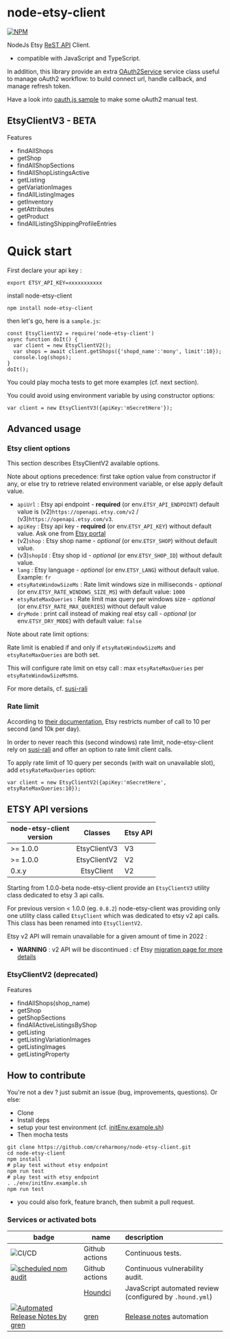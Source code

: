 # node-etsy-client

[![NPM](https://nodei.co/npm/node-etsy-client.png?compact=true)](https://npmjs.org/package/node-etsy-client)

NodeJs Etsy [ReST API](https://www.etsy.com/developers/documentation) Client.

- compatible with JavaScript and TypeScript.

In addition, this library provide an extra [OAuth2Service](./src/OAuth2Service.js) service class useful to manage oAuth2 workflow: to build connect url, handle callback, and manage refresh token.

Have a look into [oauth.js sample](src/sample/oauth.js) to make some oAuth2 manual test.

## EtsyClientV3 - BETA
Features

- findAllShops
- getShop
- findAllShopSections
- findAllShopListingsActive
- getListing
- getVariationImages
- findAllListingImages
- getInventory
- getAttributes
- getProduct
- findAllListingShippingProfileEntries

# Quick start

First declare your api key :
```
export ETSY_API_KEY=xxxxxxxxxxx
```

install node-etsy-client

```
npm install node-etsy-client
```

then let's go, here is a `sample.js`:
```
const EtsyClientV2 = require('node-etsy-client')
async function doIt() {
  var client = new EtsyClientV2();
  var shops = await client.getShops({'shopd_name':'mony', limit':10});
  console.log(shops);
}
doIt();
```
You could play mocha tests to get more examples (cf. next section).

You could avoid using environment variable by using constructor options:
```
var client = new EtsyClientV3({apiKey:'mSecretHere'});
```

## Advanced usage


### Etsy client options
This section describes EtsyClientV2 available options.

Note about options precedence: first take option value from constructor if any, or
else try to retrieve related environment variable, or else apply default value.

- `apiUrl` : Etsy api endpoint - **required** (or env.`ETSY_API_ENDPOINT`) default value is (v2)`https://openapi.etsy.com/v2` / (v3)`https://openapi.etsy.com/v3`.
- `apiKey` : Etsy api key - **required** (or env.`ETSY_API_KEY`) without default value. Ask one from [Etsy portal](https://www.etsy.com/developers/documentation/getting_started/register)
- (v2)`shop`   : Etsy shop name - *optional* (or env.`ETSY_SHOP`) without default value.
- (v3)`shopId` : Etsy shop id - *optional* (or env.`ETSY_SHOP_ID`) without default value.
- `lang`   : Etsy language - *optional* (or env.`ETSY_LANG`) without default value. Example: `fr`
- `etsyRateWindowSizeMs` : Rate limit windows size in milliseconds - *optional* (or env.`ETSY_RATE_WINDOWS_SIZE_MS`) with default value: `1000`
- `etsyRateMaxQueries`   : Rate limit max query per windows size - *optional* (or env.`ETSY_RATE_MAX_QUERIES`) without default value
- `dryMode`              : print call instead of making real etsy call - *optional* (or env.`ETSY_DRY_MODE`) with default value: `false`

Note about rate limit options:

Rate limit is enabled if and only if `etsyRateWindowSizeMs` and `etsyRateMaxQueries` are both set.

This will configure rate limit on etsy call : max `etsyRateMaxQueries` per `etsyRateWindowSizeMs`ms.

For more details, cf. [susi-rali](https://github.com/creharmony/susi-rali)

### Rate limit
According to [their documentation](https://www.etsy.com/developers/documentation/getting_started/api_basics#section_rate_limiting),
Etsy restricts number of call to 10 per second (and 10k per day).

In order to never reach this (second windows) rate limit, node-etsy-client rely on [susi-rali](https://github.com/creharmony/susi-rali)
and offer an option to rate limit client calls.

To apply rate limit of 10 query per seconds (with wait on unavailable slot),
add `etsyRateMaxQueries` option:

```
var client = new EtsyClientV2({apiKey:'mSecretHere', etsyRateMaxQueries:10});
```

## ETSY API versions

| node-etsy-client<br/>version |   Classes    | Etsy API  |
|------------------------------|:------------:|:-----------------|
| &gt;= 1.0.0                  | EtsyClientV3 |               V3 |
| &gt;= 1.0.0                  | EtsyClientV2 |               V2 |
| 0.x.y                        |  EtsyClient  |               V2 |

Starting from 1.0.0-beta node-etsy-client provide an `EtsyClientV3` utility class dedicated to etsy 3 api calls.

For previous version < 1.0.0 (eg. `0.8.2`) node-etsy-client was providing only one utility class called `EtsyClient` which was dedicated to etsy v2 api calls. This class has been renamed into `EtsyClientV2`.

Etsy v2 API will remain unavailable for a given amount of time in 2022 :

- **WARNING** : v2 API will be discontinued : cf Etsy [migration page for more details](https://developers.etsy.com/documentation/migration/index#launch-stages)


### EtsyClientV2 (deprecated)


Features

- findAllShops(shop_name)
- getShop
- getShopSections
- findAllActiveListingsByShop
- getListing
- getListingVariationImages
- getListingImages
- getListingProperty



## How to contribute
You're not a dev ? just submit an issue (bug, improvements, questions). Or else:
* Clone
* Install deps
* setup your test environment (cf. [initEnv.example.sh](./env/initEnv.example.sh))
* Then mocha tests
```
git clone https://github.com/creharmony/node-etsy-client.git
cd node-etsy-client
npm install
# play test without etsy endpoint
npm run test
# play test with etsy endpoint
. ./env/initEnv.example.sh
npm run test
```
* you could also fork, feature branch, then submit a pull request.

### Services or activated bots

| badge  | name   | description  |
|--------|-------|:--------|
| ![CI/CD](https://github.com/creharmony/node-etsy-client/workflows/etsy_client_ci/badge.svg) |Github actions|Continuous tests.
| [![scheduled npm audit](https://github.com/creharmony/node-etsy-client/actions/workflows/audit.yml/badge.svg)](https://github.com/creharmony/node-etsy-client/actions/workflows/audit.yml) |Github actions|Continuous vulnerability audit.
|  |[Houndci](https://houndci.com/)|JavaScript  automated review (configured by `.hound.yml`)|
| [![Automated Release Notes by gren](https://img.shields.io/badge/%F0%9F%A4%96-release%20notes-00B2EE.svg)](https://github-tools.github.io/github-release-notes/)|[gren](https://github.com/github-tools/github-release-notes)|[Release notes](https://github.com/creharmony/node-etsy-client/releases) automation|
<!-- travis disabled
| [![Build Status](https://travis-ci.com/creharmony/node-etsy-client.svg?branch=main)](https://travis-ci.com/creharmony/node-etsy-client) |[Travis-ci](https://travis-ci.com/creharmony/node-etsy-client)|Continuous tests.
-->
